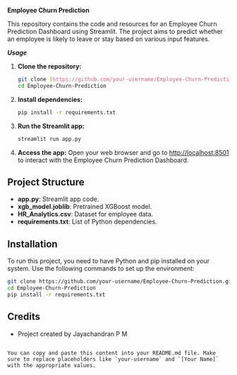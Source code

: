 
**Employee Churn Prediction**

This repository contains the code and resources for an Employee Churn Prediction Dashboard using Streamlit. The project aims to predict whether an employee is likely to leave or stay based on various input features.

***Usage***

1. **Clone the repository:**
   ```bash
   git clone [https://github.com/your-username/Employee-Churn-Prediction.git](https://github.com/jayachandranpm/Employee-Churn-Prediction.git)
   cd Employee-Churn-Prediction
   ```

2. **Install dependencies:**
   ```bash
   pip install -r requirements.txt
   ```

3. **Run the Streamlit app:**
   ```bash
   streamlit run app.py
   ```

4. **Access the app:**
   Open your web browser and go to [http://localhost:8501](http://localhost:8501) to interact with the Employee Churn Prediction Dashboard.

## Project Structure

- **app.py**: Streamlit app code.
- **xgb_model.joblib**: Pretrained XGBoost model.
- **HR_Analytics.csv**: Dataset for employee data.
- **requirements.txt**: List of Python dependencies.

## Installation

To run this project, you need to have Python and pip installed on your system. Use the following commands to set up the environment:

```bash
git clone https://github.com/your-username/Employee-Churn-Prediction.git
cd Employee-Churn-Prediction
pip install -r requirements.txt
```



## Credits

- Project created by Jayachandran P M
```

You can copy and paste this content into your README.md file. Make sure to replace placeholders like `your-username` and `[Your Name]` with the appropriate values.
